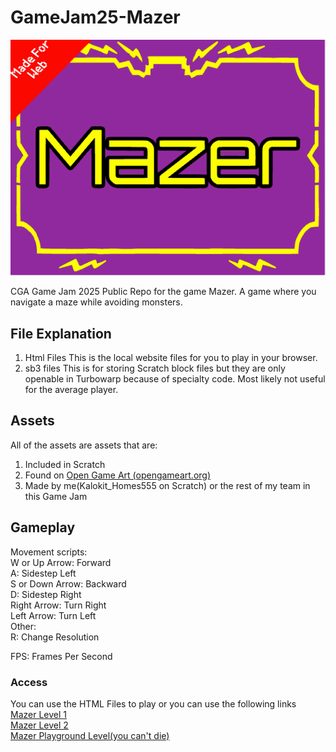 # GameJam25-Mazer

![Relative](/SCR-20250404-ibyg.png)

CGA Game Jam 2025 Public Repo for the game Mazer. A game where you navigate a maze while avoiding monsters.

## File Explanation
1. Html Files
   This is the local website files for you to play in your browser.
2. sb3 files
   This is for storing Scratch block files but they are only openable in Turbowarp because of specialty code. Most likely not useful for the average player.
## Assets
All of the assets are assets that are:
 1. Included in Scratch
 2. Found on [Open Game Art (opengameart.org)](opengameart.org)
 3. Made by me(Kalokit_Homes555 on Scratch) or the rest of my team in this Game Jam
## Gameplay

Movement scripts:  
W or Up Arrow: Forward  
A: Sidestep Left  
S or Down Arrow: Backward  
D: Sidestep Right  
Right Arrow: Turn Right  
Left Arrow: Turn Left  
Other:  
R: Change Resolution  

FPS: Frames Per Second

### Access
You can use the HTML Files to play or you can use the following links  
[Mazer Level 1](https://kaloriesw.github.io/GameJam25-Mazer/Mazer(lvl1).html)  
[Mazer Level 2](https://kaloriesw.github.io/GameJam25-Mazer/Mazer(lvl2).html)  
[Mazer Playground Level(you can't die)](https://kaloriesw.github.io/GameJam25-Mazer/Mazer(PlaygroundLevel).html)

